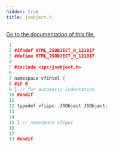 ```yaml
---
hidden: true
title: jsobject.h
---
```


<a href="guiprt_2src_2html_2jsobject_8h.md">Go to the documentation of this file.</a>

``` cpp
 1 
 2 #ifndef HTML_JSOBJECT_H_121017
 3 #define HTML_JSOBJECT_H_121017
 4 
 5 #include <ipc/jsobject.h>
 6 
 7 namespace vfihtml {
 8 #if 0 
 9 } // for automatic indentation
 10 #endif
 11 
 12 typedef vfiipc::JSObject JSObject;
 13 
 14 
 15 } // namespace vfigui
 16 
 17 
 19 #endif
```
